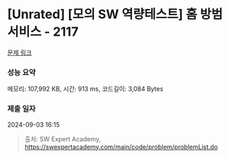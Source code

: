 # [Unrated] [모의 SW 역량테스트] 홈 방범 서비스 - 2117 

[문제 링크](https://swexpertacademy.com/main/code/problem/problemDetail.do?contestProbId=AV5V61LqAf8DFAWu) 

### 성능 요약

메모리: 107,992 KB, 시간: 913 ms, 코드길이: 3,084 Bytes

### 제출 일자

2024-09-03 16:15



> 출처: SW Expert Academy, https://swexpertacademy.com/main/code/problem/problemList.do